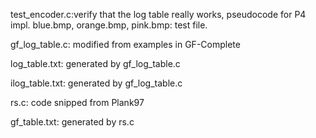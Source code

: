 test_encoder.c:verify that the log table really works, pseudocode for P4 impl.
blue.bmp, orange.bmp, pink.bmp: test file.



gf_log_table.c: modified from examples in GF-Complete

log_table.txt: generated by gf_log_table.c 

ilog_table.txt: generated by gf_log_table.c 


rs.c: code snipped from Plank97

gf_table.txt: generated by rs.c



